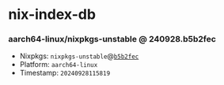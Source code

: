 # nix-index-db
### aarch64-linux/nixpkgs-unstable @ 240928.b5b2fec
- Nixpkgs: `nixpkgs-unstable`@[`b5b2fec`](https://github.com/NixOS/nixpkgs/commit/b5b2fecd0cadd82ef107c9583018f381ae70f222)
- Platform: `aarch64-linux`
- Timestamp: `20240928115819`
